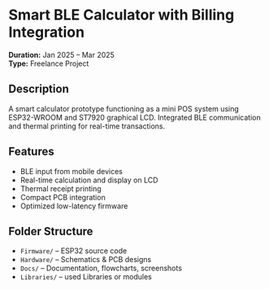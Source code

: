 # Smart BLE Calculator with Billing Integration

**Duration:** Jan 2025 – Mar 2025  
**Type:** Freelance Project  

## Description
A smart calculator prototype functioning as a mini POS system using ESP32-WROOM and ST7920 graphical LCD. Integrated BLE communication and thermal printing for real-time transactions.

## Features
- BLE input from mobile devices
- Real-time calculation and display on LCD
- Thermal receipt printing
- Compact PCB integration
- Optimized low-latency firmware

## Folder Structure
- `Firmware/` – ESP32 source code
- `Hardware/` – Schematics & PCB designs
- `Docs/` – Documentation, flowcharts, screenshots
-  `Libraries/` – used Libraries or modules
